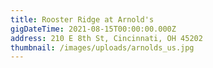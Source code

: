 ```yaml
---
title: Rooster Ridge at Arnold's
gigDateTime: 2021-08-15T00:00:00.000Z
address: 210 E 8th St, Cincinnati, OH 45202
thumbnail: /images/uploads/arnolds_us.jpg
---
```

